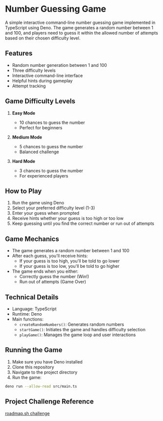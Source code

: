 # Number Guessing Game

A simple interactive command-line number guessing game implemented in TypeScript using Deno. The game generates a random number between 1 and 100, and players need to guess it within the allowed number of attempts based on their chosen difficulty level.

## Features

- Random number generation between 1 and 100
- Three difficulty levels
- Interactive command-line interface
- Helpful hints during gameplay
- Attempt tracking

## Game Difficulty Levels

1. **Easy Mode**

   - 10 chances to guess the number
   - Perfect for beginners

2. **Medium Mode**

   - 5 chances to guess the number
   - Balanced challenge

3. **Hard Mode**
   - 3 chances to guess the number
   - For experienced players

## How to Play

1. Run the game using Deno
2. Select your preferred difficulty level (1-3)
3. Enter your guess when prompted
4. Receive hints whether your guess is too high or too low
5. Keep guessing until you find the correct number or run out of attempts

## Game Mechanics

- The game generates a random number between 1 and 100
- After each guess, you'll receive hints:
  - If your guess is too high, you'll be told to go lower
  - If your guess is too low, you'll be told to go higher
- The game ends when you either:
  - Correctly guess the number (Win!)
  - Run out of attempts (Game Over)

## Technical Details

- Language: TypeScript
- Runtime: Deno
- Main functions:
  - `createRandomNumbers()`: Generates random numbers
  - `startGame()`: Initiates the game and handles difficulty selection
  - `playGame()`: Manages the game loop and user interactions

## Running the Game

1. Make sure you have Deno installed
2. Clone this repository
3. Navigate to the project directory
4. Run the game:

```bash
deno run --allow-read src/main.ts
```

## Project Challenge Reference

[roadmap.sh challenge](https://roadmap.sh/projects/number-guessing-game)
